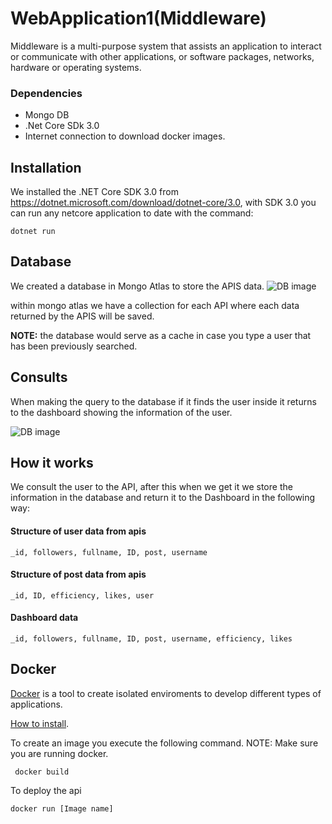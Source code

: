 # WebApplication1(Middleware)
Middleware is a multi-purpose system that assists an application to interact or communicate with other applications, or software packages, networks, hardware or operating systems.

### Dependencies
* Mongo DB
* .Net Core SDk 3.0
* Internet connection to download docker images.

## Installation
We installed the .NET Core SDK 3.0 from https://dotnet.microsoft.com/download/dotnet-core/3.0,
with SDK 3.0 you can run any netcore application to date with the command:

`dotnet run`

## Database
We created a database in Mongo Atlas to store the APIS data.
![DB image](https://github.com/IngenieriaDeSistemasUTB/ArcSoft2p2019/blob/master/middleware/colecciones.png)

within mongo atlas we have a collection for each API where each data returned by the APIS will be saved.

**NOTE:** the database would serve as a cache in case you type a user that has been previously searched.

## Consults
When making the query to the database if it finds the user inside it returns to the dashboard showing the information of the user.

![DB image](https://github.com/IngenieriaDeSistemasUTB/ArcSoft2p2019/blob/master/middleware/consulta.png)

## How it works
We consult the user to the API, after this when we get it we store the information in the database and return it to the Dashboard in the following way:

#### Structure of user data from apis
```
_id, followers, fullname, ID, post, username
```

#### Structure of post data from apis
```
_id, ID, efficiency, likes, user
```

#### Dashboard data
```
_id, followers, fullname, ID, post, username, efficiency, likes
```

## Docker
[Docker](https://www.docker.com/why-docker) is a tool to create isolated enviroments to develop different types of applications.

[How to install](https://docs.docker.com/v17.09/engine/installation/).

To create an image you execute the following command.
NOTE: Make sure you are running docker.
```
 docker build
```

To deploy the api
```
docker run [Image name]
```
